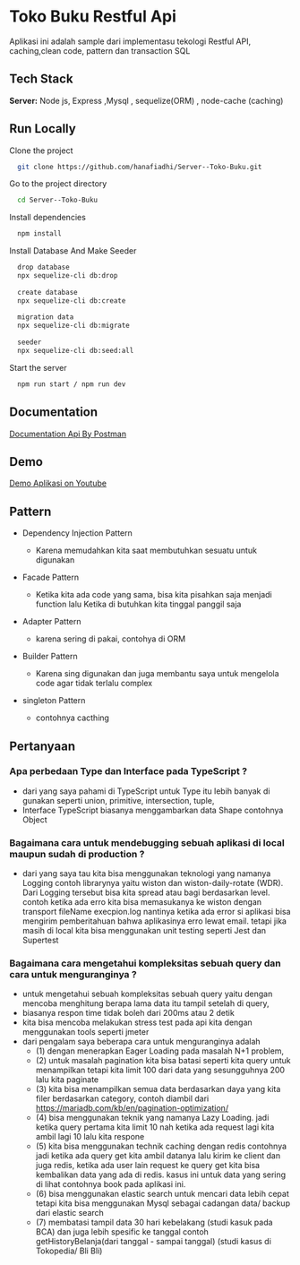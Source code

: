 
# Toko Buku Restful Api

Aplikasi ini adalah sample dari implementasu tekologi Restful API, caching,clean code, pattern dan transaction SQL
 


## Tech Stack

**Server:** Node js, Express ,Mysql , sequelize(ORM) , node-cache (caching)


## Run Locally

Clone the project

```bash
  git clone https://github.com/hanafiadhi/Server--Toko-Buku.git
```

Go to the project directory

```bash
  cd Server--Toko-Buku
```

Install dependencies

```bash
  npm install
```

Install Database And Make Seeder

```bash
  drop database
  npx sequelize-cli db:drop 
  
  create database
  npx sequelize-cli db:create 
  
  migration data
  npx sequelize-cli db:migrate 
  
  seeder
  npx sequelize-cli db:seed:all 
```

Start the server

```bash
  npm run start / npm run dev
```


## Documentation

[Documentation Api By Postman](https://documenter.getpostman.com/view/9008466/VUxRP6Lf)


## Demo

[Demo Aplikasi on Youtube](https://www.youtube.com/watch?v=PnyaXKg0Ckg)


## Pattern

- Dependency Injection Pattern
  - Karena memudahkan kita saat membutuhkan sesuatu untuk digunakan

- Facade Pattern
  - Ketika kita ada code yang sama, bisa kita pisahkan saja menjadi function lalu Ketika di butuhkan kita tinggal panggil saja

- Adapter Pattern
  - karena sering di pakai, contohya di ORM

- Builder Pattern
  - Karena sing digunakan dan juga membantu saya untuk mengelola code agar tidak terlalu complex
- singleton Pattern
  - contohnya cacthing


## Pertanyaan

### Apa perbedaan Type dan Interface pada TypeScript ?
 - dari yang saya pahami di TypeScript untuk Type itu lebih banyak di gunakan seperti union, primitive, intersection, tuple,
 - Interface TypeScript biasanya menggambarkan data Shape contohnya Object

### Bagaimana cara untuk mendebugging sebuah aplikasi di local maupun sudah di production ?
 - dari yang saya tau kita bisa menggunakan teknologi yang namanya Logging contoh librarynya yaitu wiston dan wiston-daily-rotate (WDR). Dari Logging tersebut bisa kita spread atau bagi berdasarkan level. contoh ketika ada erro kita bisa memasukanya ke wiston dengan transport fileName execpion.log nantinya ketika ada error si aplikasi bisa mengirim pemberitahuan bahwa aplikasinya erro lewat email. tetapi jika masih di local kita bisa menggunakan unit testing seperti Jest dan Supertest

### Bagaimana cara mengetahui kompleksitas sebuah query dan cara untuk menguranginya ?
 - untuk mengetahui sebuah kompleksitas sebuah query yaitu dengan mencoba menghitung berapa lama data itu tampil setelah di query,
 - biasanya respon time tidak boleh dari 200ms atau 2 detik
 - kita bisa mencoba melakukan stress test pada api kita dengan menggunakan tools seperti jmeter
 - dari pengalam saya beberapa cara untuk menguranginya adalah 
   - (1) dengan menerapkan Eager Loading pada masalah N+1 problem,
   - (2) untuk masalah pagination kita bisa batasi seperti kita query untuk menampilkan tetapi kita limit 100 dari data yang sesungguhnya 200 lalu kita paginate
   - (3) kita bisa menampilkan semua data berdasarkan daya yang kita filer berdasarkan category, contoh diambil dari https://mariadb.com/kb/en/pagination-optimization/
   - (4) bisa menggunakan teknik yang namanya Lazy Loading. jadi ketika query pertama kita limit 10 nah ketika ada request lagi  kita ambil lagi 10 lalu kita respone
   - (5) kita bisa menggunakan technik caching dengan redis contohnya jadi ketika ada query get kita ambil datanya lalu kirim ke client dan juga redis, ketika ada user lain request ke query get kita bisa kembalikan data yang ada di redis. kasus ini untuk data yang sering di lihat contohnya book pada aplikasi ini.
   - (6) bisa menggunakan elastic search untuk mencari data lebih cepat tetapi kita bisa menggunakan Mysql sebagai cadangan data/ backup dari elastic search
   - (7) membatasi tampil data 30 hari kebelakang (studi kasuk pada BCA) dan juga lebih spesific ke tanggal contoh getHistoryBelanja(dari tanggal - sampai tanggal) (studi kasus di Tokopedia/ Bli Bli)

